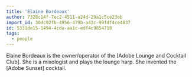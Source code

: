 ```yaml
---
title: 'Elaine Bordeaux'
author: 7328c14f-7ec2-4511-a24d-29a1c5ce23eb
import_id: 30dc92fb-4956-479b-a43c-99fdf4ce4837
id: 5331de15-1494-4cda-aa1c-edf4c9854710
tags:
  - people
---
```

Elaine Bordeaux is the owner/operator of the [Adobe Lounge and Cocktail Club]. She is a mixologist and plays the lounge harp. She invented the [Adobe Sunset] cocktail.